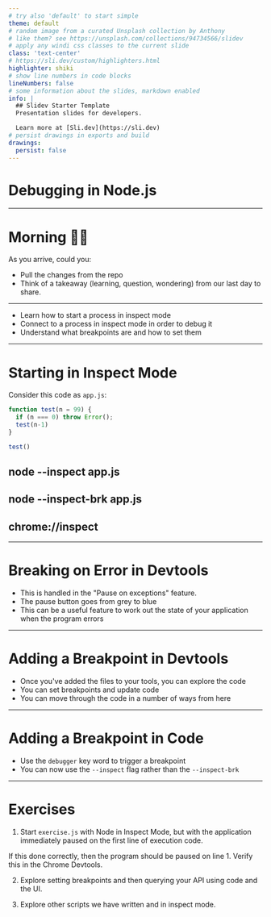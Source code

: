 ```yaml
---
# try also 'default' to start simple
theme: default
# random image from a curated Unsplash collection by Anthony
# like them? see https://unsplash.com/collections/94734566/slidev
# apply any windi css classes to the current slide
class: 'text-center'
# https://sli.dev/custom/highlighters.html
highlighter: shiki
# show line numbers in code blocks
lineNumbers: false
# some information about the slides, markdown enabled
info: |
  ## Slidev Starter Template
  Presentation slides for developers.

  Learn more at [Sli.dev](https://sli.dev)
# persist drawings in exports and build
drawings:
  persist: false
---
```


# Debugging in Node.js

---

# Morning 👋🏻

As you arrive, could you:

- Pull the changes from the repo
- Think of a takeaway (learning, question, wondering) from our last day to share.

---

- Learn how to start a process in inspect mode
- Connect to a process in inspect mode in order to debug it
- Understand what breakpoints are and how to set them

<!--

In order to debug an application, the Node.js process must be started in Inspect mode. Inspect puts the process into a debuggable state and exposes a remote protocol, which can be connected to via debugger such as Chrome Devtools. In addition to debugging capabilities, Inspect Mode also grants the ability to run other diagnostic checks on a Node.js process. In this section, we'll explore how to debug and profile a Node.js process.

-->

---

# Starting in Inspect Mode

<v-clicks>

Consider this code as `app.js`:
```js 
function test(n = 99) {
  if (n === 0) throw Error();
  test(n-1)
}

test()
```

## node --inspect app.js

## node --inspect-brk app.js
## chrome://inspect

</v-clicks>


<!--

Node.js supports the Chrome Devtools remote debugging protocol. In order to use this debugging protocol a client that supports the protocol is required. In this example Chrome browser will be used.

Inspect mode can be enabled with the --inspect flag:

node --inspect app.js

For most cases however, it is better to cause the process to start with an active breakpoint at the very beginning of the program using the --inspect-brk flag.

node --inspect-brk app.js

Otherwise the application will have fully initialised and be performing asynchronous tasks before any breakpoints can be set.

When using the --inspect or --inspect-brk flags Node will output some details to the terminal.

The remote debugging protocol uses WebSockets which is why a ws:// protocol address is printed. There is no need to pay attention to this URI, as the Chrome browser will detect that the debugger is listening automatically.

In order to begin debugging the process, the next step is to set a Chrome browser tab's address bar to chrome://inspect.

This will load a page.

Under the "Remote Target" heading the program being inspected should be visible with an "inspect" link underneath it. Clicking the "inspect" link will open an instance of Chrome Devtools that is connected to the Node process.

Note that execution is paused is at the first line of executable code, in this case line 5, which is the first function call.

From here all the usual Chrome Devtools functionality can be used to debug the process. For more information on using Chrome Devtools, see Google Developer's Documentation. 

There are a range of other tools that can be used to debug a Node.js process using Chrome Devtools remote debugging protocol. To learn more, read "Debugging Guide" by nodejs.org.

-->

--- 

# Breaking on Error in Devtools

<v-clicks>

- This is handled in the "Pause on exceptions" feature. 
- The pause button goes from grey to blue
- This can be a useful feature to work out the state of your application when the program errors

</v-clicks>

<!--

Once a Node.js process has been started in inspect mode and connected to from a debugging client, in this case Chrome Devtools, we can start to try out the debugger features. The app.js file will throw when n is equal to 0. The "Pause on exceptions" feature can be used to automatically set a breakpoint at the line where an error is thrown.

To activate this behaviour, start app.js in Inspect Break mode (--inspect-brk), connect Chrome Devtools, ensure that the "Sources" tab is selected and then click the pause button in the top right. The pause button should turn from gray to blue.

Ensure that the "Pause on caught exceptions" checkbox is unchecked and then press the play button. The process should then pause on line 2, where the error is thrown.

From here the Call Stack can be explored over in the right hand column and state can be analyzed by hovering over any local variables and looking in the Scope panel of the right hand column, located beneath the Call Stack panel.

Sometimes a program will throw in far less obvious ways. In these scenarios the "Pause on exceptions" feature can be a useful tool for locating the source of an exception.

-->

---

# Adding a Breakpoint in Devtools

- Once you've added the files to your tools, you can explore the code
- You can set breakpoints and update code
- You can move through the code in a number of ways from here

<!--

In order to add a breakpoint at any place in Devtools, click the line number in the column to the left of the source code.

Start app.js in Inspect Break mode (--inspect-brk) , connect Chrome Devtools, ensure that the "Sources" tab is selected and then click line 3 in app.js. The line number (3) will become backlit with a blue arrow.

Clicking the blue play button in the right column will cause program execution to resume, the f function will be called and the runtime will pause on line 3.

From here the value of n can be seen, highlighted in beige on line 1. The Call Stack can be explored over in the right hand column and state can be analyzed by hovering over local variables and looking in the Scope panel of the right hand column, located beneath the CallStack panel.

-->

---

# Adding a Breakpoint in Code

- Use the `debugger` key word to trigger a breakpoint
- You can now use the `--inspect` flag rather than the `--inspect-brk`

<!--

In some scenarios it can be easier to set a breakpoint directly in the code, instead of via the Devtools UI.

The debugger statement can be used to explicitly pause on the line that the statement appears when debugging.

Let's edit app.js to include a debugger statement on line 3:

function f (n = 99) {
  if (n === 0) throw Error()
  debugger
  f(n - 1)
}
f()

This time, start app.js in Inspect mode, that is with the --inspect flag instead of the -inspect-brk flag. Once Chrome Devtools is connected to the inspector, the "Sources" tab of Devtools will show that the application is paused on line 3.

Using the debugger statement is particularly useful when the line we wish to break at is buried somewhere in a dependency tree: in a function that exists in a required module of a required module of a required module and so on.

When not debugging, these debugger statements are ignored, however due to noise and potential performance impact it is not good practice to leave debugger statements in code.

-->

---

# Exercises

1. Start `exercise.js` with Node in Inspect Mode, but with the application immediately paused on the first line of execution code.

If this done correctly, then the program should be paused on line 1. Verify this in the Chrome Devtools.

2. Explore setting breakpoints and then querying your API using code and the UI.

3. Explore other scripts we have written and in inspect mode. 
